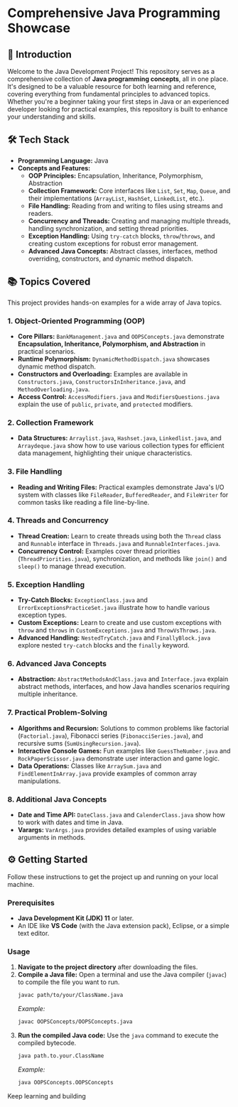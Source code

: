 # Comprehensive Java Programming Showcase

## 🚀 Introduction
Welcome to the Java Development Project! This repository serves as a comprehensive collection of **Java programming concepts**, all in one place. It's designed to be a valuable resource for both learning and reference, covering everything from fundamental principles to advanced topics. Whether you're a beginner taking your first steps in Java or an experienced developer looking for practical examples, this repository is built to enhance your understanding and skills.

## 🛠️ Tech Stack
- **Programming Language:** Java
- **Concepts and Features:**
  - **OOP Principles:** Encapsulation, Inheritance, Polymorphism, Abstraction
  - **Collection Framework:** Core interfaces like `List`, `Set`, `Map`, `Queue`, and their implementations (`ArrayList`, `HashSet`, `LinkedList`, etc.).
  - **File Handling:** Reading from and writing to files using streams and readers.
  - **Concurrency and Threads:** Creating and managing multiple threads, handling synchronization, and setting thread priorities.
  - **Exception Handling:** Using `try-catch` blocks, `throw`/`throws`, and creating custom exceptions for robust error management.
  - **Advanced Java Concepts:** Abstract classes, interfaces, method overriding, constructors, and dynamic method dispatch.

## 📚 Topics Covered
This project provides hands-on examples for a wide array of Java topics.

### 1. Object-Oriented Programming (OOP)
- **Core Pillars:** `BankManagement.java` and `OOPSConcepts.java` demonstrate **Encapsulation, Inheritance, Polymorphism, and Abstraction** in practical scenarios.
- **Runtime Polymorphism:** `DynamicMethodDispatch.java` showcases dynamic method dispatch.
- **Constructors and Overloading:** Examples are available in `Constructors.java`, `ConstructorsInInheritance.java`, and `MethodOverloading.java`.
- **Access Control:** `AccessModifiers.java` and `ModifiersQuestions.java` explain the use of `public`, `private`, and `protected` modifiers.

### 2. Collection Framework
- **Data Structures:** `Arraylist.java`, `Hashset.java`, `Linkedlist.java`, and `Arraydeque.java` show how to use various collection types for efficient data management, highlighting their unique characteristics.

### 3. File Handling
- **Reading and Writing Files:** Practical examples demonstrate Java's I/O system with classes like `FileReader`, `BufferedReader`, and `FileWriter` for common tasks like reading a file line-by-line.

### 4. Threads and Concurrency
- **Thread Creation:** Learn to create threads using both the `Thread` class and `Runnable` interface in `Threads.java` and `RunnableInterfaces.java`.
- **Concurrency Control:** Examples cover thread priorities (`ThreadPriorities.java`), synchronization, and methods like `join()` and `sleep()` to manage thread execution.

### 5. Exception Handling
- **Try-Catch Blocks:** `ExceptionClass.java` and `ErrorExceptionsPracticeSet.java` illustrate how to handle various exception types.
- **Custom Exceptions:** Learn to create and use custom exceptions with `throw` and `throws` in `CustomExceptions.java` and `ThrowVsThrows.java`.
- **Advanced Handling:** `NestedTryCatch.java` and `FinallyBlock.java` explore nested `try-catch` blocks and the `finally` keyword.

### 6. Advanced Java Concepts
- **Abstraction:** `AbstractMethodsAndClass.java` and `Interface.java` explain abstract methods, interfaces, and how Java handles scenarios requiring multiple inheritance.

### 7. Practical Problem-Solving
- **Algorithms and Recursion:** Solutions to common problems like factorial (`Factorial.java`), Fibonacci series (`FibonacciSeries.java`), and recursive sums (`SumUsingRecursion.java`).
- **Interactive Console Games:** Fun examples like `GuessTheNumber.java` and `RockPaperScissor.java` demonstrate user interaction and game logic.
- **Data Operations:** Classes like `ArraySum.java` and `FindElementInArray.java` provide examples of common array manipulations.

### 8. Additional Java Concepts
- **Date and Time API:** `DateClass.java` and `CalenderClass.java` show how to work with dates and time in Java.
- **Varargs:** `VarArgs.java` provides detailed examples of using variable arguments in methods.

## ⚙️ Getting Started

Follow these instructions to get the project up and running on your local machine.

### Prerequisites
- **Java Development Kit (JDK) 11** or later.
- An IDE like **VS Code** (with the Java extension pack), Eclipse, or a simple text editor.

### Usage
1.  **Navigate to the project directory** after downloading the files.
2.  **Compile a Java file:**
    Open a terminal and use the Java compiler (`javac`) to compile the file you want to run.
    ```sh
    javac path/to/your/ClassName.java
    ```
    *Example:*
    ```sh
    javac OOPSConcepts/OOPSConcepts.java
    ```
3.  **Run the compiled Java code:**
    Use the `java` command to execute the compiled bytecode.
    ```sh
    java path.to.your.ClassName
    ```
    *Example:*
    ```sh
    java OOPSConcepts.OOPSConcepts
    ```
Keep learning and building